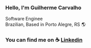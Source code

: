 ### Hello, I'm Guilherme Carvalho

Software Enginee </br>
Brazilian, Based in Porto Alegre, RS 🌎

### You can find me on ☕ [Linkedin](https://www.linkedin.com/in/guipdc/) <br>
